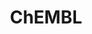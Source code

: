 ---
layout: default
bigquery: https://console.cloud.google.com/bigquery?p=patents-public-data&d=ebi_chembl&page=dataset
citation: '"The ChEMBL database in 2017." Anna Gaulton, Anne Hersey, Michał Nowotka,
  A Patrícia Bento, Jon Chambers, David Mendez, Prudence Mutowo, Francis Atkinson,
  Louisa J Bellis, Elena Cibrián-Uhalte, Mark Davies, Nathan Dedman, Anneli Karlsson,
  María Paula Magariños, John P Overington, George Papadatos, Ines Smit, Andrew R
  Leach Nucleic acids Research (2017) 45 (Database Issue), D945-D954'
contributors: European Bioinformatics Institute
cost: None
description: ChEMBL Data is a manually curated database of small molecules used in
  drug discovery, including information about existing patented drugs.
documentation: 'schema: https://www.ebi.ac.uk/chembl/db_schema


  '
last_edit: 04/06/2022, 11:00:02
location: https://console.cloud.google.com/marketplace/product/google_patents_public_datasets/chembl
maintained_by: EMBL-EBI, an outstation of European Molecular Biology Laboratory
related_publications: '

  ChEMBL: towards direct deposition of bioassay data.


  Mendez D, Gaulton A, Bento AP, Chambers J, De Veij M, Félix E, Magariños MP, Mosquera
  JF, Mutowo P, Nowotka M, Gordillo-Marañón M, Hunter F, Junco L, Mugumbate G, Rodriguez-Lopez
  M, Atkinson F, Bosc N, Radoux CJ, Segura-Cabrera A, Hersey A, Leach AR.


  — Nucleic Acids Res. 2019; 47(D1):D930-D940. doi: 10.1093/nar/gky1075

  '
schema_fields:
- smid
- mc_target_accession
- label
- subgroup
- curation_comment
- l4
- acd_logd
- formulation_id
- pathway_id
- protein_class_id
- met_id
- research_stem
- standard_text_value
- predbind_id
- publication_number
- chirality
- stem_class
- pref_name
- cl_lincs_id
- prediction_method
- topical
- assay_test_type
- component_type
- mutation
- first_in_class
- tid_fixed
- normal_range_max
- caloha_id
- normal_range_min
- molecule_type
- tbl
- ro3_pass
- downgraded
- accession
- drug_product_flag
- prod_pat_id
- route
- major_class
- compound_name
- ddd_units
- l1
- assay_subcellular_fraction
- orig_description
- who_extra
- psa
- inorganic_flag
- issue
- tissue_id
- patent_no
- parent_molregno
- l7
- assay_cell_type
- level3
- assay_source
- alogp
- set_name
- activity_count
- src_assay_id
- warning_id
- bei
- ddd_comment
- level4_description
- qudt_units
- sequence
- src_short_name
- cell_source_tissue
- level4
- pchembl_value
- targrel_id
- assay_tax_id
- assay_organism
- applicant_full_name
- start_position
- met_comment
- mol_atc_id
- uberon_id
- relation
- component_synonym
- acd_most_apka
- drug_substance_flag
- hrac_code
- co_stem_id
- delist_flag
- warning_year
- molregno
- published_relation
- relationship
- comp_go_id
- cell_id
- molecular_species
- irac_code
- therapeutic_flag
- mecref_id
- enzyme_tid
- acd_most_bpka
- standard_relation
- l6
- cx_most_apka
- mol_frac_id
- ref_url
- uo_units
- cellosaurus_id
- warning_type
- idx
- type
- comp_class_id
- direct_interaction
- result_flag
- relationship_type
- dosed_ingredient
- mesh_heading
- selectivity_comment
- doc_id
- cx_logp
- activity_comment
- cx_logd
- res_stem_id
- last_page
- mol_irac_id
- description
- metref_id
- heavy_atoms
- variant_id
- target_mapping
- domain_description
- site_residues
- bao_format
- aromatic_rings
- parent_id
- annotation
- withdrawn_reason
- source_domain_id
- biocomp_id
- efo_id
- as_id
- lle
- rtb
- pubmed_id
- src_description
- bao_endpoint
- protclasssyn_id
- l3
- compound_key
- l5
- end_position
- synonyms
- targcomp_id
- journal
- hrac_class_id
- upper_value
- confidence
- cidx
- published_units
- prodrug
- ref_id
- compsyn_id
- status
- enzyme_name
- level5
- domain_type
- mc_target_type
- ddd_admr
- published_value
- mw_monoisotopic
- volume
- pathway_key
- compd_id
- alert_set_id
- src_id
- aidx
- db_version
- withdrawn_class
- action_type
- ap_id
- level1
- alert_id
- oral
- relationship_desc
- withdrawn_flag
- cell_name
- drugind_id
- source
- doc_type
- rgid
- frac_code
- entity_id
- text_value
- mc_target_name
- isoform
- name
- short_name
- tax_id
- updated_by
- irac_class_id
- assay_strain
- country
- mechanism_comment
- parent_go_id
- toid
- syn_type
- assay_param_id
- ass_cls_map_id
- site_id
- ad_type
- max_phase
- mec_id
- standard_units
- related_tid
- helm_notation
- ddd_id
- black_box_warning
- num_alerts
- canonical_smiles
- confidence_score
- qed_weighted
- stat
- patent_expire_date
- cpd_str_alert_id
- version
- molecular_mechanism
- sequence_md5sum
- warning_country
- alert_name
- entity_type
- level2_description
- updated_on
- structure_type
- target_type
- parenteral
- activity_id
- acd_logp
- cell_source_organism
- ridx
- record_id
- indref_id
- domain_id
- dosage_form
- full_molformula
- warnref_id
- level3_description
- hba
- mol_hrac_id
- active_molregno
- trade_name
- level2
- first_approval
- species_group_flag
- standard_inchi
- standard_inchi_key
- comments
- withdrawn_year
- atc_code
- strength
- potential_duplicate
- bao_id
- cell_source_tax_id
- level1_description
- full_mwt
- product_id
- molsyn_id
- frac_class_id
- published_type
- molfile
- active_ingredient
- withdrawn_country
- protein_class_desc
- bto_id
- sei
- l2
- usan_stem_id
- smarts
- year
- class_type
- log_id
- first_page
- oc_id
- num_ro5_violations
- creation_date
- mc_organism
- mechanism_of_action
- db_source
- ddd_value
- parent_type
- component_id
- submission_date
- mesh_id
- patent_use_code
- standard_type
- job_id
- clo_id
- innovator_company
- warning_description
- standard_upper_value
- src_compound_id
- previous_company
- le
- parameter_type
- site_name
- chebi_par_id
- natural_product
- approval_date
- cell_ontology_id
- nda_type
- hbd
- curated_by
- standard_value
- l8
- homologue
- usan_substem
- assay_tissue
- max_phase_for_ind
- chembl_id
- ref_type
- substrate_record_id
- usan_stem_definition
- definition
- assay_desc
- actsm_id
- sitecomp_id
- class_level
- priority
- drug_record_id
- num_lipinski_ro5_violations
- usan_year
- abstract
- std_act_id
- metabolite_record_id
- aspect
- units
- last_active
- ingredient
- assay_class_id
- binding_site_comment
- patent_id
- organism
- assay_type
- mw_freebase
- assay_category
- data_validity_comment
- go_id
- protein_class_synonym
- cell_description
- path
- availability_type
- tid
- usan_stem
- value
- domain_name
- warning_class
- mc_tax_id
- title
- standard_flag
- disease_efficacy
- polymer_flag
- authors
- cx_most_bpka
- indication_class
- hba_lipinski
- efo_term
- hbd_lipinski
- target_desc
- who_name
- parameter_value
- doi
- assay_id
- company
- stem
- met_conversion
shortname: chembl
tags:
- biotechnology
- health
- chemical
- bioinformatics
- medical
terms_of_use: CC BY-SA 3.0
title: ChEMBL
uuid: e232a192-965c-4ec9-904c-155b6dfe56c5
---